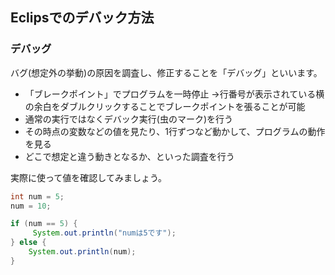 ## Eclipsでのデバック方法

### デバッグ

バグ(想定外の挙動)の原因を調査し、修正することを「デバッグ」といいます。

- 「ブレークポイント」でプログラムを一時停止
     →行番号が表示されている横の余白をダブルクリックすることでブレークポイントを張ることが可能
- 通常の実行ではなくデバック実行(虫のマーク)を行う
- その時点の変数などの値を見たり、1行ずつなど動かして、プログラムの動作を見る
- どこで想定と違う動きとなるか、といった調査を行う

実際に使って値を確認してみましょう。

```java
int num = 5;
num = 10;

if (num == 5) {
     System.out.println("numは5です");
} else {
    System.out.println(num);
}
```
